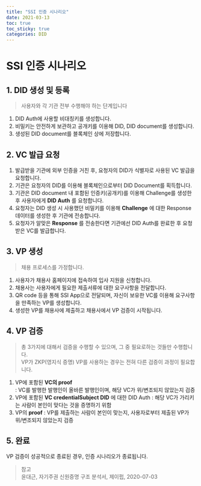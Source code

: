 ```yaml
---
title: "SSI 인증 시나리오"
date: 2021-03-13
toc: true
toc_sticky: true
categories: DID
---
```


# SSI 인증 시나리오

## 1. DID 생성 및 등록
> 사용자와 각 기관 전부 수행해야 하는 단계입니다

1. DID Auth에 사용할 비대칭키를 생성합니다.
2. 비밀키는 안전하게 보관하고 공개키를 이용해 DID, DID document를 생성합니다.
3. 생성된 DID document를 블록체인 상에 저장합니다.
        
## 2. VC 발급 요청

1. 발급받을 기관에 외부 인증을 거친 후, 요청자의 DID가 식별자로 사용된 VC 발급을 요청합니다.
2. 기관은 요청자의 DID를 이용해 블록체인으로부터 DID Document를 획득합니다.
3. 기관은 DID document 내 포함된 인증키(공개키)를 이용해 Challenge를 생성한 후 사용자에게 __DID Auth__ 를 요청합니다.
4. 요청자는 DID 생성 시 사용했던 비밀키를 이용해 __Challenge__ 에 대한 Response 데이터를 생성한 후 기관에 전송합니다.
5. 요청자가 알맞은 __Response__ 를 전송한다면 기관에선 DID Auth를 완료한 후 요청받은 VC를 발급합니다.

## 3. VP 생성
> 채용 프로세스를 가정합니다.

1. 사용자가 채용사 홈페이지에 접속하여 입사 지원을 신청합니다.
2. 채용사는 사용자에게 필요한 제출서류에 대한 요구사항을 전달합니다.
3. QR code 등을 통해 SSI App으로 전달되며, 자신이 보유한 VC를 이용해 요구사항을 만족하는 VP를 생성합니다.
4. 생성한 VP를 채용사에 제출하고 채용사에서 VP 검증이 시작됩니다.
     
## 4. VP 검증
> 총 3가지에 대해서 검증을 수행할 수 있으며, 그 중 필요로하는 것들만 수행합니다.   
> VP가 ZKP(영지식 증명) VP를 사용하는 경우는 전혀 다른 검증이 과정이 필요합니다.

1. VP에 포함된 __VC의 proof__   
   : VC를 발행한 발행인이 올바른 발행인이며, 해당 VC가 위/변조되지 않았는지 검증
2. VP에 포함된 __VC credentialSubject DID__ 에 대한 DID Auth
   : 해당 VC가 가리키는 사람이 본인이 맞다는 것을 증명하기 위함
3. VP의 __proof__
   : VP를 제출하는 사람이 본인이 맞는지, 사용자로부터 제출된 VP가 위/변조되지 않았는지 검증    
          
## 5. 완료   
 VP 검증이 성공적으로 종료된 경우, 인증 시나리오가 종료됩니다.
        

    

> 참고   
> 윤대근, 자기주권 신원증명 구조 분석서, 제이펍, 2020-07-03   